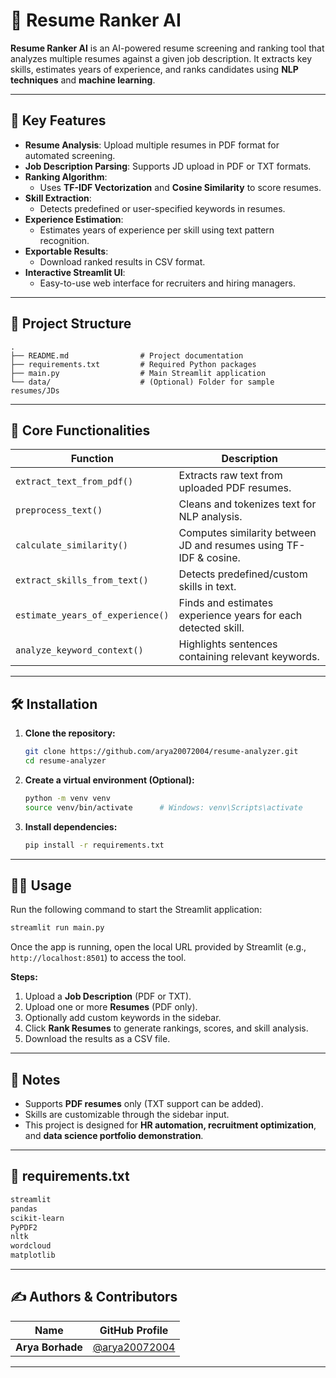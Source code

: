# 🤖 Resume Ranker AI

**Resume Ranker AI** is an AI-powered resume screening and ranking tool that analyzes multiple resumes against a given job description. It extracts key skills, estimates years of experience, and ranks candidates using **NLP techniques** and **machine learning**.  

---

## 🚀 Key Features

- **Resume Analysis**: Upload multiple resumes in PDF format for automated screening.  
- **Job Description Parsing**: Supports JD upload in PDF or TXT formats.  
- **Ranking Algorithm**:
  - Uses **TF-IDF Vectorization** and **Cosine Similarity** to score resumes.  
- **Skill Extraction**:
  - Detects predefined or user-specified keywords in resumes.  
- **Experience Estimation**:
  - Estimates years of experience per skill using text pattern recognition.  
- **Exportable Results**:
  - Download ranked results in CSV format.  
- **Interactive Streamlit UI**:
  - Easy-to-use web interface for recruiters and hiring managers.  

---

## 📂 Project Structure

```
.
├── README.md                # Project documentation
├── requirements.txt         # Required Python packages
├── main.py                  # Main Streamlit application
└── data/                    # (Optional) Folder for sample resumes/JDs
```

---

## 🤖 Core Functionalities

| Function                          | Description                                                        |
|----------------------------------|--------------------------------------------------------------------|
| `extract_text_from_pdf()`        | Extracts raw text from uploaded PDF resumes.                      |
| `preprocess_text()`              | Cleans and tokenizes text for NLP analysis.                       |
| `calculate_similarity()`         | Computes similarity between JD and resumes using TF-IDF & cosine. |
| `extract_skills_from_text()`     | Detects predefined/custom skills in text.                         |
| `estimate_years_of_experience()` | Finds and estimates experience years for each detected skill.     |
| `analyze_keyword_context()`      | Highlights sentences containing relevant keywords.                |

---

## 🛠️ Installation

1. **Clone the repository:**
   ```bash
   git clone https://github.com/arya20072004/resume-analyzer.git
   cd resume-analyzer
   ```

2. **Create a virtual environment (Optional):**
   ```bash
   python -m venv venv
   source venv/bin/activate      # Windows: venv\Scripts\activate
   ```

3. **Install dependencies:**
   ```bash
   pip install -r requirements.txt
   ```

---

## 🏃‍♀️ Usage

Run the following command to start the Streamlit application:

```bash
streamlit run main.py
```

Once the app is running, open the local URL provided by Streamlit (e.g., `http://localhost:8501`) to access the tool.  

**Steps:**
1. Upload a **Job Description** (PDF or TXT).  
2. Upload one or more **Resumes** (PDF only).  
3. Optionally add custom keywords in the sidebar.  
4. Click **Rank Resumes** to generate rankings, scores, and skill analysis.  
5. Download the results as a CSV file.  

---

## 📌 Notes

- Supports **PDF resumes** only (TXT support can be added).  
- Skills are customizable through the sidebar input.  
- This project is designed for **HR automation, recruitment optimization**, and **data science portfolio demonstration**.  

---

## 📂 requirements.txt

```txt
streamlit
pandas
scikit-learn
PyPDF2
nltk
wordcloud
matplotlib
```

---

## ✍️ Authors & Contributors

| Name              | GitHub Profile                         |
|-------------------|----------------------------------------|
| **Arya Borhade**  | [@arya20072004]((https://github.com/arya20072004))  |

---
